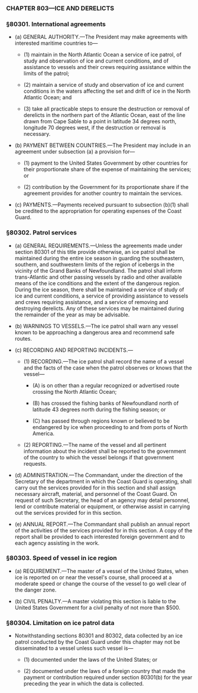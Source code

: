### **CHAPTER 803—ICE AND DERELICTS**

### §80301. International agreements
* (a) GENERAL AUTHORITY.—The President may make agreements with interested maritime countries to—

  * (1) maintain in the North Atlantic Ocean a service of ice patrol, of study and observation of ice and current conditions, and of assistance to vessels and their crews requiring assistance within the limits of the patrol;

  * (2) maintain a service of study and observation of ice and current conditions in the waters affecting the set and drift of ice in the North Atlantic Ocean; and

  * (3) take all practicable steps to ensure the destruction or removal of derelicts in the northern part of the Atlantic Ocean, east of the line drawn from Cape Sable to a point in latitude 34 degrees north, longitude 70 degrees west, if the destruction or removal is necessary.


* (b) PAYMENT BETWEEN COUNTRIES.—The President may include in an agreement under subsection (a) a provision for—

  * (1) payment to the United States Government by other countries for their proportionate share of the expense of maintaining the services; or

  * (2) contribution by the Government for its proportionate share if the agreement provides for another country to maintain the services.


* (c) PAYMENTS.—Payments received pursuant to subsection (b)(1) shall be credited to the appropriation for operating expenses of the Coast Guard.

### §80302. Patrol services
* (a) GENERAL REQUIREMENTS.—Unless the agreements made under section 80301 of this title provide otherwise, an ice patrol shall be maintained during the entire ice season in guarding the southeastern, southern, and southwestern limits of the region of icebergs in the vicinity of the Grand Banks of Newfoundland. The patrol shall inform trans-Atlantic and other passing vessels by radio and other available means of the ice conditions and the extent of the dangerous region. During the ice season, there shall be maintained a service of study of ice and current conditions, a service of providing assistance to vessels and crews requiring assistance, and a service of removing and destroying derelicts. Any of these services may be maintained during the remainder of the year as may be advisable.

* (b) WARNINGS TO VESSELS.—The ice patrol shall warn any vessel known to be approaching a dangerous area and recommend safe routes.

* (c) RECORDING AND REPORTING INCIDENTS.—

  * (1) RECORDING.—The ice patrol shall record the name of a vessel and the facts of the case when the patrol observes or knows that the vessel—

    * (A) is on other than a regular recognized or advertised route crossing the North Atlantic Ocean;

    * (B) has crossed the fishing banks of Newfoundland north of latitude 43 degrees north during the fishing season; or

    * (C) has passed through regions known or believed to be endangered by ice when proceeding to and from ports of North America.


  * (2) REPORTING.—The name of the vessel and all pertinent information about the incident shall be reported to the government of the country to which the vessel belongs if that government requests.


* (d) ADMINISTRATION.—The Commandant, under the direction of the Secretary of the department in which the Coast Guard is operating, shall carry out the services provided for in this section and shall assign necessary aircraft, material, and personnel of the Coast Guard. On request of such Secretary, the head of an agency may detail personnel, lend or contribute material or equipment, or otherwise assist in carrying out the services provided for in this section.

* (e) ANNUAL REPORT.—The Commandant shall publish an annual report of the activities of the services provided for in this section. A copy of the report shall be provided to each interested foreign government and to each agency assisting in the work.

### §80303. Speed of vessel in ice region
* (a) REQUIREMENT.—The master of a vessel of the United States, when ice is reported on or near the vessel's course, shall proceed at a moderate speed or change the course of the vessel to go well clear of the danger zone.

* (b) CIVIL PENALTY.—A master violating this section is liable to the United States Government for a civil penalty of not more than $500.

### §80304. Limitation on ice patrol data
* Notwithstanding sections 80301 and 80302, data collected by an ice patrol conducted by the Coast Guard under this chapter may not be disseminated to a vessel unless such vessel is—

  * (1) documented under the laws of the United States; or

  * (2) documented under the laws of a foreign country that made the payment or contribution required under section 80301(b) for the year preceding the year in which the data is collected.